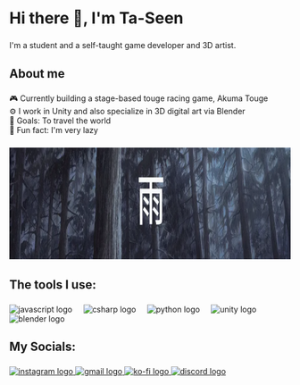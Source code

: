 <h1 align="left">Hi there 👋, I'm Ta-Seen</h1>

###

<p align="left">I'm a student and a self-taught game developer and 3D artist.</p>

###

<h2 align="left">About me</h2>

###

<p align="left">🎮 Currently building a stage-based touge racing game, Akuma Touge<br>⚙️ I work in Unity and also specialize in 3D digital art via Blender<br>🎯 Goals: To travel the world <br>🎲 Fun fact: I'm very lazy</p>

###

<div align="center">
  <img height="200" src="https://github.com/T4Seen/t4seen/blob/main/Screenshot%202025-04-21%20124320.png?raw=true"  />
</div>

###

<h2 align="left">The tools I use:</h2>

###

<div align="left">
  <img src="https://cdn.jsdelivr.net/gh/devicons/devicon/icons/javascript/javascript-original.svg" height="40" alt="javascript logo"  />
  <img width="12" />
  <img src="https://cdn.jsdelivr.net/gh/devicons/devicon/icons/csharp/csharp-original.svg" height="40" alt="csharp logo"  />
  <img width="12" />
  <img src="https://cdn.jsdelivr.net/gh/devicons/devicon/icons/python/python-original.svg" height="40" alt="python logo"  />
  <img width="12" />
  <img src="https://cdn.simpleicons.org/unity/FFFFFF" height="40" alt="unity logo"  />
  <img width="12" />
  <img src="https://cdn.jsdelivr.net/gh/devicons/devicon/icons/blender/blender-original.svg" height="40" alt="blender logo"  />
</div>

###

<h2 align="left">My Socials:</h2>

###

<div align="left">
  <a href= "https://instagram.com/istaseen/"> <img src="https://raw.githubusercontent.com/maurodesouza/profile-readme-generator/master/src/assets/icons/social/instagram/default.svg" width="52" height="40" alt="instagram logo"  /> </a>
  <a href= "ta-seen:taseen251225@gmail.com"> <img src="https://raw.githubusercontent.com/maurodesouza/profile-readme-generator/master/src/assets/icons/social/gmail/default.svg" width="52" height="40" alt="gmail logo"  /> </a>
  <a href= "https://ko-fi.com/t4seen"> <img src="https://raw.githubusercontent.com/maurodesouza/profile-readme-generator/master/src/assets/icons/social/ko-fi/default.svg" width="52" height="40" alt="ko-fi logo"  /> </a>
  <a href= "https://discordapp.com/users/showk5898"> <img src="https://raw.githubusercontent.com/maurodesouza/profile-readme-generator/master/src/assets/icons/social/discord/default.svg" width="52" height="40" alt="discord logo"  /> </a>
</div>

###
